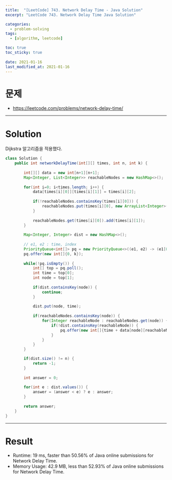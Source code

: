 ```yaml
---
title:  "[LeetCode] 743. Network Delay Time - Java Solution"
excerpt: "LeetCode 743. Network Delay Time Java Solution"

categories:
  - problem-solving
tags:
  - [algorithm, leetcode]

toc: true
toc_sticky: true
 
date: 2021-01-16
last_modified_at: 2021-01-16
---
```

# 문제
- https://leetcode.com/problems/network-delay-time/

---

# Solution
Dijkstra 알고리즘을 적용했다.

``` java
class Solution {
    public int networkDelayTime(int[][] times, int n, int k) {
        
        int[][] data = new int[n+1][n+1];
        Map<Integer, List<Integer>> reachableNodes = new HashMap<>();
        
        for(int i=0; i<times.length; i++) {
            data[times[i][0]][times[i][1]] = times[i][2];
            
            if(!reachableNodes.containsKey(times[i][0])) {
                reachableNodes.put(times[i][0], new ArrayList<Integer>());
            }
            
            reachableNodes.get(times[i][0]).add(times[i][1]);
        }
        
        Map<Integer, Integer> dist = new HashMap<>();
        
        // e1, e2 : time, index
        PriorityQueue<int[]> pq = new PriorityQueue<>((e1, e2) -> (e1[0] - e2[0]));
        pq.offer(new int[]{0, k});
        
        while(!pq.isEmpty()) {
            int[] top = pq.poll();
            int time = top[0];
            int node = top[1];
            
            if(dist.containsKey(node)) {
                continue;
            }
            
            dist.put(node, time);
            
            if(reachableNodes.containsKey(node)) {
                for(Integer reachableNode : reachableNodes.get(node)) {
                    if(!dist.containsKey(reachableNode)) {
                        pq.offer(new int[]{time + data[node][reachableNode], reachableNode});
                    }
                }
            }  
        }

        if(dist.size() != n) {
            return -1;
        }
        
        int answer = 0;
        
        for(int e : dist.values()) {
            answer = (answer < e) ? e : answer;
        }
        
        return answer;
    }
}
```

---

# Result
- Runtime: 19 ms, faster than 50.56% of Java online submissions for Network Delay Time.
- Memory Usage: 42.9 MB, less than 52.93% of Java online submissions for Network Delay Time.